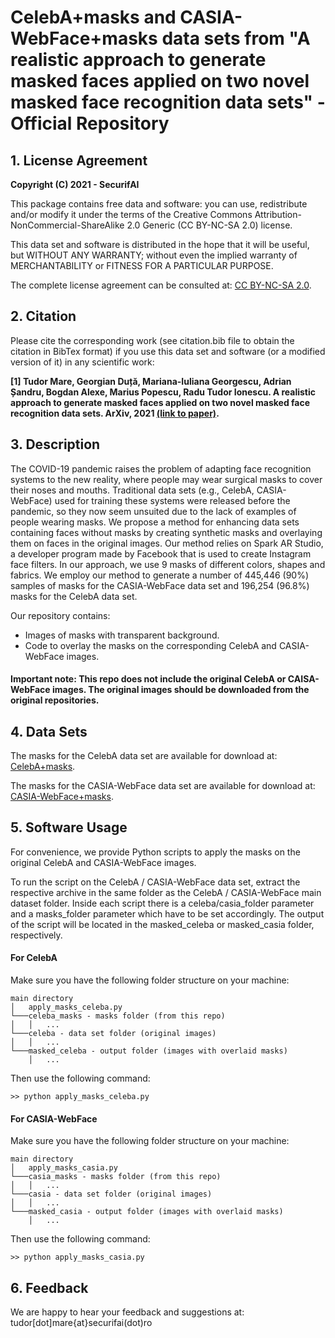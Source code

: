 # CelebA+masks and CASIA-WebFace+masks data sets from "A realistic approach to generate masked faces applied on two novel masked face recognition data sets" - Official Repository

## 1. License Agreement

**Copyright (C) 2021 - SecurifAI**

This package contains free data and software: you can use, redistribute and/or modify it under the terms of the Creative Commons Attribution-NonCommercial-ShareAlike 2.0 Generic (CC BY-NC-SA 2.0) license.

This data set and software is distributed in the hope that it will be useful, but WITHOUT ANY WARRANTY; without even the implied warranty of MERCHANTABILITY or FITNESS FOR A PARTICULAR PURPOSE.

The complete license agreement can be consulted at:
[CC BY-NC-SA 2.0](https://creativecommons.org/licenses/by-nc-sa/2.0/).


## 2. Citation

Please cite the corresponding work (see citation.bib file to obtain the citation in BibTex format) if you use this data set and software (or a modified version of it) in any scientific work:

**[1] Tudor Mare, Georgian Duță, Mariana-Iuliana Georgescu, Adrian Șandru, Bogdan Alexe, Marius Popescu, Radu Tudor Ionescu. A realistic approach to generate masked faces applied on two novel masked face recognition data sets. ArXiv, 2021 [(link to paper)](https://arxiv.org/tba).**

## 3. Description

The COVID-19 pandemic raises the problem of adapting face recognition systems to the new reality, where people may wear surgical masks to cover their noses and mouths. Traditional data sets (e.g., CelebA, CASIA-WebFace) used for training these systems were released before the pandemic, so they now seem unsuited due to the lack of examples of people wearing masks. We propose a method for enhancing data sets containing faces without masks by creating synthetic masks and overlaying them on faces in the original images. Our method relies on Spark AR Studio, a developer program made by Facebook that is used to create Instagram face filters. In our approach, we use 9 masks of different colors, shapes and fabrics. We employ our method to generate a number of 445,446 (90%) samples of masks for the CASIA-WebFace data set and 196,254 (96.8%) masks for the CelebA data set. 

Our repository contains:
  - Images of masks with transparent background.
  - Code to overlay the masks on the corresponding CelebA and CASIA-WebFace images.

#### Important note: This repo does not include the original CelebA or CAISA-WebFace images. The original images should be downloaded from the original repositories.

## 4. Data Sets

The masks for the CelebA data set are available for download at:
[CelebA+masks](https://fmiunibuc-my.sharepoint.com/:u:/g/personal/radu_ionescu_fmi_unibuc_ro/EQdIsLQB9jdOkaOHV0T_wMQBSz8qQkxRm7w8Nuo_qZOoFA?e=1eekcq).

The masks for the CASIA-WebFace data set are available for download at:
[CASIA-WebFace+masks](https://fmiunibuc-my.sharepoint.com/:u:/g/personal/radu_ionescu_fmi_unibuc_ro/ETWFdcY8sAhCpbxrSiytXzUBK3PHaAxMbARlarBY-tNK3g?e=31YZOw).

## 5. Software Usage

For convenience, we provide Python scripts to apply the masks on the original CelebA and CASIA-WebFace images.

To run the script on the CelebA / CASIA-WebFace data set, extract the respective archive in the same folder as the CelebA / CASIA-WebFace main dataset folder. Inside each script there is a celeba/casia_folder parameter and a masks_folder parameter which have to be set accordingly. The output of the script will be located in the masked_celeba or masked_casia folder, respectively.

#### For CelebA

Make sure you have the following folder structure on your machine:
```
main directory
│   apply_masks_celeba.py
└───celeba_masks - masks folder (from this repo)
│   │   ...
└───celeba - data set folder (original images)
│   │   ...
└───masked_celeba - output folder (images with overlaid masks)
    │   ...    
```

Then use the following command:
```
>> python apply_masks_celeba.py
```

#### For CASIA-WebFace

Make sure you have the following folder structure on your machine:
```
main directory
│   apply_masks_casia.py
└───casia_masks - masks folder (from this repo)
│   │   ...
└───casia - data set folder (original images)
│   │   ...
└───masked_casia - output folder (images with overlaid masks)
    │   ...    
```

Then use the following command:
```
>> python apply_masks_casia.py
```

## 6. Feedback

We are happy to hear your feedback and suggestions at: tudor[dot]mare{at}securifai(dot)ro
